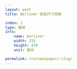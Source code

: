 ```yaml
---
layout: post
title: Berliner 纸张尺寸规格

index: 1
type: 报纸
info:
    name: berliner
    width: 315
    height: 470
    unit: 毫米

permalink: /cn/newspaper/:slug/
---
```



